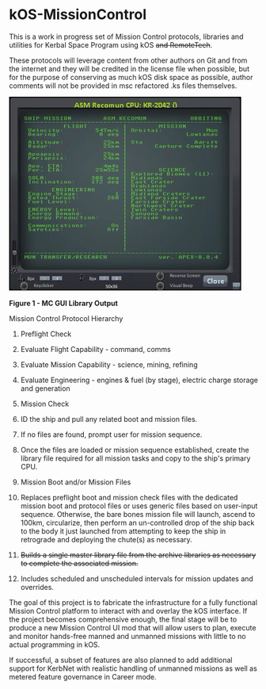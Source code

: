 # kOS-MissionControl
This is a work in progress set of Mission Control protocols, 
libraries and utilities for Kerbal Space Program using kOS 
~~and RemoteTech~~.

These protocols will leverage content from other authors on 
Git and from the internet and they will be credited in the 
license file when possible, but for the purpose of conserving 
as much kOS disk space as possible, author comments will not 
be provided in msc refactored .ks files themselves.

![kOS-MissionControl](KSP-kOS-MissionControl.png)

**Figure 1 - MC GUI Library Output**

Mission Control Protocol Hierarchy

1. Preflight Check
  1. Evaluate Flight Capability - command, comms
  2. Evaluate Mission Capability - science, mining, refining
  3. Evaluate Engineering - engines & fuel (by stage), electric charge 
        storage and generation

2. Mission Check
  1. ID the ship and pull any related boot and mission files.
  2. If no files are found, prompt user for mission sequence.
  3. Once the files are loaded or mission sequence established, 
      create the library file required for all mission tasks and 
      copy to the ship's primary CPU.
3. Mission Boot and/or Mission Files
  1. Replaces preflight boot and mission check files with the 
      dedicated mission boot and protocol files or uses generic 
      files based on user-input sequence. Otherwise, the bare 
      bones mission file will launch, ascend to 100km, circularize, 
      then perform an un-controlled drop of the ship back to the body 
      it just launched from attempting to keep the ship in retrograde 
      and deploying the chute(s) as necessary.
  2. ~~Builds a single master library file from the archive libraries 
      as necessary to complete the associated mission.~~
  3. Includes scheduled and unscheduled intervals for mission updates
      and overrides.

The goal of this project is to fabricate the infrastructure 
for a fully functional Mission Control platform to interact 
with and overlay the kOS interface. If the project becomes 
comprehensive enough, the final stage will be to produce a 
new Mission Control UI mod that will allow users to plan, 
execute and monitor hands-free manned and unmanned 
missions with little to no actual programming in kOS.

If successful, a subset of features are also planned to add 
additional support for KerbNet with realistic handling of 
unmanned missions as well as metered feature governance in 
Career mode.
